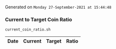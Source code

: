 Generated on `Monday 27-September-2021 at 15:44:48`

### Current to Target Coin Ratio
`current_coin_ratio.sh`

Date|Current|Target|Ratio
---|---|---|---
